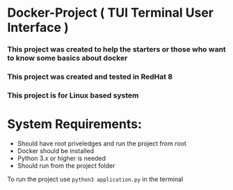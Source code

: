 # Docker-Project ( TUI Terminal User Interface )

### This project was created to help the starters or those who want to know some basics about docker
### This project was created and tested in RedHat 8
### This project is for Linux based system

# System Requirements:
* Should have root priveledges and run the project from root
* Docker should be installed
* Python 3.x or higher is needed
* Should run from the project folder

To run the project use ` python3 application.py ` in the terminal
